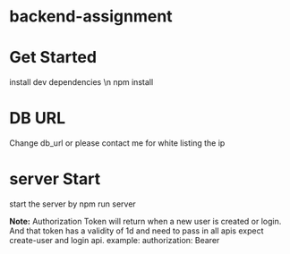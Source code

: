 # backend-assignment

# Get Started
install dev dependencies \n
npm install

# DB URL
Change db_url or please contact me for white listing the ip

# server Start
start the server by 
npm run server

**Note:**
Authorization Token will return when a new user is created or login. And that token has a validity of 1d and need to pass in all apis expect create-user and login api.
example: 
authorization: Bearer <token>
